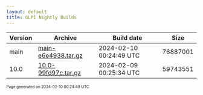 ```yaml
---
layout: default
title: GLPI Nightly Builds
---
```


Version|Archive|Build date|Size
---|---|---|---
main|[main-e6e4938.tar.gz](main-e6e4938.tar.gz)|2024-02-10 00:24:49 UTC|76887001
10.0|[10.0-99fd97c.tar.gz](10.0-99fd97c.tar.gz)|2024-02-09 00:25:34 UTC|59743551

<font size="1">Page generated on 2024-02-10 00:24:49 UTC</font>
